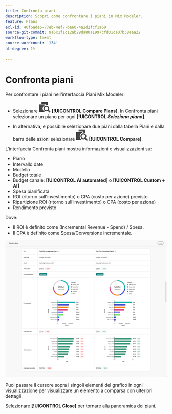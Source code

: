 ```yaml
---
title: Confronta piani
description: Scopri come confrontare i piani in Mix Modeler.
feature: Plans
exl-id: 40f6ade5-77eb-4ef7-ba60-4a2d2fcf1a60
source-git-commit: 9a6c1f1c12ab29da80a1997cfd31ca07b38eaa22
workflow-type: tm+mt
source-wordcount: '134'
ht-degree: 1%

---
```


# Confronta piani

Per confrontare i piani nell&#39;interfaccia Piani Mix Modeler:

* Selezionare ![Confronta](/help/assets/icons/Compare.svg) **[!UICONTROL Compare Plans]**. In Confronta piani selezionare un piano per ogni **[!UICONTROL _Seleziona piano_]**.

* In alternativa, è possibile selezionare due piani dalla tabella Piani e dalla barra delle azioni selezionare ![Confronta](/help/assets/icons/Compare.svg) **[!UICONTROL Compare]**.

L’interfaccia Confronta piani mostra informazioni e visualizzazioni su:

* Piano
* Intervallo date
* Modello
* Budget totale
* Budget canale: **[!UICONTROL AI automated]** o **[!UICONTROL Custom + AI]**
* Spesa pianificata
* ROI (ritorno sull&#39;investimento) o CPA (costo per azione) previsto
* Ripartizione ROI (ritorno sull’investimento) o CPA (costo per azione)
* Rendimento previsto

Dove:

* Il ROI è definito come (Incremental Revenue - Spend) / Spesa.
* Il CPA è definito come Spesa/Conversione incrementale.


![Confronta piani](/help/assets/compare-plans.png)

Puoi passare il cursore sopra i singoli elementi del grafico in ogni visualizzazione per visualizzare un elemento a comparsa con ulteriori dettagli.

Selezionare **[!UICONTROL Close]** per tornare alla panoramica dei piani.
